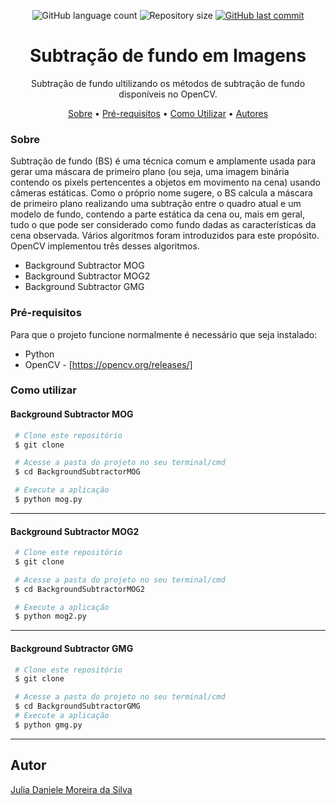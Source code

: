 <p align="center">
  <img alt="GitHub language count" src="https://img.shields.io/github/languages/count/juliadsilva/Background-Subtraction?style=social">

  <img alt="Repository size" src="https://img.shields.io/github/repo-size/juliadsilva/Background-Subtraction?style=social">
  
  <a href="https://github.com/juliadsilva/Deep-Analisys/commits/master">
    <img alt="GitHub last commit" src="https://img.shields.io/github/last-commit/juliadsilva/Background-Subtraction?style=social">
  </a>
</p>

<h1 align="center">Subtração de fundo em Imagens</h1>
<p align="center">Subtração de fundo ultilizando os métodos de subtração de fundo disponíveis no OpenCV.</p>

<p align="center">
 <a href="#sobre">Sobre</a> •
 <a href="#pre-requisitos">Pré-requisitos</a> •
 <a href="#como-utilizar">Como Utilizar</a> • 
 <a href="#autor">Autores</a>
</p>

### Sobre
  Subtração de fundo (BS) é uma técnica comum e amplamente usada para gerar uma máscara de primeiro plano (ou seja, uma imagem binária contendo os pixels pertencentes a objetos em movimento na cena) usando câmeras estáticas.
  Como o próprio nome sugere, o BS calcula a máscara de primeiro plano realizando uma subtração entre o quadro atual e um modelo de fundo, contendo a parte estática da cena ou, mais em geral, tudo o que pode ser considerado como fundo dadas as características da cena observada.
  Vários algoritmos foram introduzidos para este propósito. OpenCV implementou três desses algoritmos.
  
- Background Subtractor MOG
- Background Subtractor MOG2
- Background Subtractor GMG

### Pré-requisitos

Para que o projeto funcione normalmente é necessário que seja instalado:
- Python
- OpenCV - [https://opencv.org/releases/]

### Como utilizar

#### Background Subtractor MOG

   ```bash
    # Clone este repositório
    $ git clone 

    # Acesse a pasta do projeto no seu terminal/cmd
    $ cd BackgroundSubtractorMOG

    # Execute a aplicação
    $ python mog.py
   ```
---


#### Background Subtractor MOG2

   ```bash
    # Clone este repositório
    $ git clone 

    # Acesse a pasta do projeto no seu terminal/cmd
    $ cd BackgroundSubtractorMOG2

    # Execute a aplicação
    $ python mog2.py
   ```
---

#### Background Subtractor GMG

   ```bash
    # Clone este repositório
    $ git clone 

    # Acesse a pasta do projeto no seu terminal/cmd
    $ cd BackgroundSubtractorGMG
    # Execute a aplicação
    $ python gmg.py
   ```
---

## Autor
<a href="https://github.com/juliadsilva">Julia Daniele Moreira da Silva </a>
 
    
